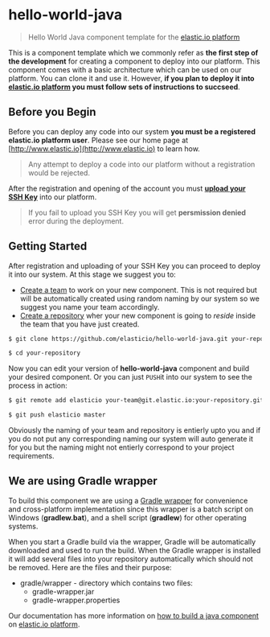 # hello-world-java
> Hello World Java component template for the [elastic.io platform](http://www.elastic.io "elastic.io platform")

This is a component template which we commonly refer as **the first step of the development** for creating a component to deploy into our platform. This component comes with a basic architecture which can be used on our platform. You can clone it and use it. However, **if you plan to deploy it into [elastic.io platform](http://www.elastic.io "elastic.io platform") you must follow sets of instructions to succseed**. 

## Before you Begin

Before you can deploy any code into our system **you must be a registered elastic.io platform user**. Please see our home page at [http://www.elastic.io](http://www.elastic.io) to learn how. 

> Any attempt to deploy a code into our platform without a registration would be rejected.

After the registration and opening of the account you must **[upload your SSH Key](http://docs.elastic.io/docs/ssh-key)** into our platform. 

> If you fail to upload you SSH Key you will get **persmission denied** error during the deployment.

## Getting Started

After registration and uploading of your SSH Key you can proceed to deploy it into our system. At this stage we suggest you to:
* [Create a team](http://docs.elastic.io/docs/teams) to work on your new component. This is not required but will be automatically created using random naming by our system so we suggest you name your team accordingly.
* [Create a repository](http://docs.elastic.io/docs/component-repositories) wher your new component is going to *reside* inside the team that you have just created.

```bash
$ git clone https://github.com/elasticio/hello-world-java.git your-repository

$ cd your-repository
```
Now you can edit your version of **hello-world-java** component and build your desired component. Or you can just ``PUSH``it into our system to see the process in action:

```bash
$ git remote add elasticio your-team@git.elastic.io:your-repository.git

$ git push elasticio master
```
Obviously the naming of your team and repository is entierly upto you and if you do not put any corresponding naming our system will auto generate it for you but the naming might not entierly correspond to your project requirements.

## We are using Gradle wrapper

To build this component we are using a [Gradle wrapper](https://docs.gradle.org/current/userguide/gradle_wrapper.html) for convenience and cross-platform implementation since this wrapper is a batch script on Windows (**gradlew.bat**), and a shell script (**gradlew**) for other operating systems. 

When you start a Gradle build via the wrapper, Gradle will be automatically downloaded and used to run the build. When the Gradle wrapper is installed it will add several files into your repository automatically which should not be removed. Here are the files and their purpose:

- gradle/wrapper - directory which contains two files:
  - gradle-wrapper.jar
  - gradle-wrapper.properties

Our documentation has more information on [how to build a java component](http://docs.elastic.io/docs/building-a-component-in-java) on [elastic.io platform](http://www.elastic.io "elastic.io platform").
